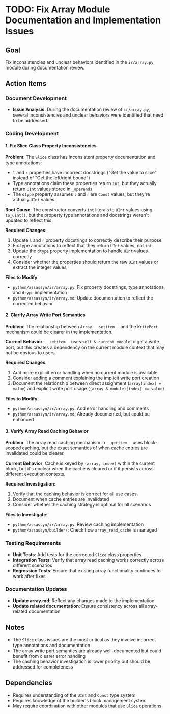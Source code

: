 # TODO: Fix Array Module Documentation and Implementation Issues

## Goal

Fix inconsistencies and unclear behaviors identified in the `ir/array.py` module during documentation review.

## Action Items

### Document Development

- **Issue Analysis**: During the documentation review of `ir/array.py`, several inconsistencies and unclear behaviors were identified that need to be addressed.

### Coding Development

#### 1. Fix Slice Class Property Inconsistencies

**Problem**: The `Slice` class has inconsistent property documentation and type annotations:

- `l` and `r` properties have incorrect docstrings ("Get the value to slice" instead of "Get the left/right bound")
- Type annotations claim these properties return `int`, but they actually return `UInt` values stored in `_operands`
- The `dtype` property assumes `l` and `r` are `Const` values, but they're actually `UInt` values

**Root Cause**: The constructor converts `int` literals to `UInt` values using `to_uint()`, but the property type annotations and docstrings weren't updated to reflect this.

**Required Changes**:
1. Update `l` and `r` property docstrings to correctly describe their purpose
2. Fix type annotations to reflect that they return `UInt` values, not `int`
3. Update the `dtype` property implementation to handle `UInt` values correctly
4. Consider whether the properties should return the raw `UInt` values or extract the integer values

**Files to Modify**:
- `python/assassyn/ir/array.py`: Fix property docstrings, type annotations, and `dtype` implementation
- `python/assassyn/ir/array.md`: Update documentation to reflect the corrected behavior

#### 2. Clarify Array Write Port Semantics

**Problem**: The relationship between `Array.__setitem__` and the `WritePort` mechanism could be clearer in the implementation.

**Current Behavior**: `__setitem__` uses `self & current_module` to get a write port, but this creates a dependency on the current module context that may not be obvious to users.

**Required Changes**:
1. Add more explicit error handling when no current module is available
2. Consider adding a comment explaining the implicit write port creation
3. Document the relationship between direct assignment (`array[index] = value`) and explicit write port usage (`(array & module)[index] <= value`)

**Files to Modify**:
- `python/assassyn/ir/array.py`: Add error handling and comments
- `python/assassyn/ir/array.md`: Already documented, but could be enhanced

#### 3. Verify Array Read Caching Behavior

**Problem**: The array read caching mechanism in `__getitem__` uses block-scoped caching, but the exact semantics of when cache entries are invalidated could be clearer.

**Current Behavior**: Cache is keyed by `(array, index)` within the current block, but it's unclear when the cache is cleared or if it persists across different execution contexts.

**Required Investigation**:
1. Verify that the caching behavior is correct for all use cases
2. Document when cache entries are invalidated
3. Consider whether the caching strategy is optimal for all scenarios

**Files to Investigate**:
- `python/assassyn/ir/array.py`: Review caching implementation
- `python/assassyn/builder/`: Check how `array_read_cache` is managed

### Testing Requirements

- **Unit Tests**: Add tests for the corrected `Slice` class properties
- **Integration Tests**: Verify that array read caching works correctly across different scenarios
- **Regression Tests**: Ensure that existing array functionality continues to work after fixes

### Documentation Updates

- **Update array.md**: Reflect any changes made to the implementation
- **Update related documentation**: Ensure consistency across all array-related documentation

## Notes

- The `Slice` class issues are the most critical as they involve incorrect type annotations and documentation
- The array write port semantics are already well-documented but could benefit from clearer error handling
- The caching behavior investigation is lower priority but should be addressed for completeness

## Dependencies

- Requires understanding of the `UInt` and `Const` type system
- Requires knowledge of the builder's block management system
- May require coordination with other modules that use `Slice` operations